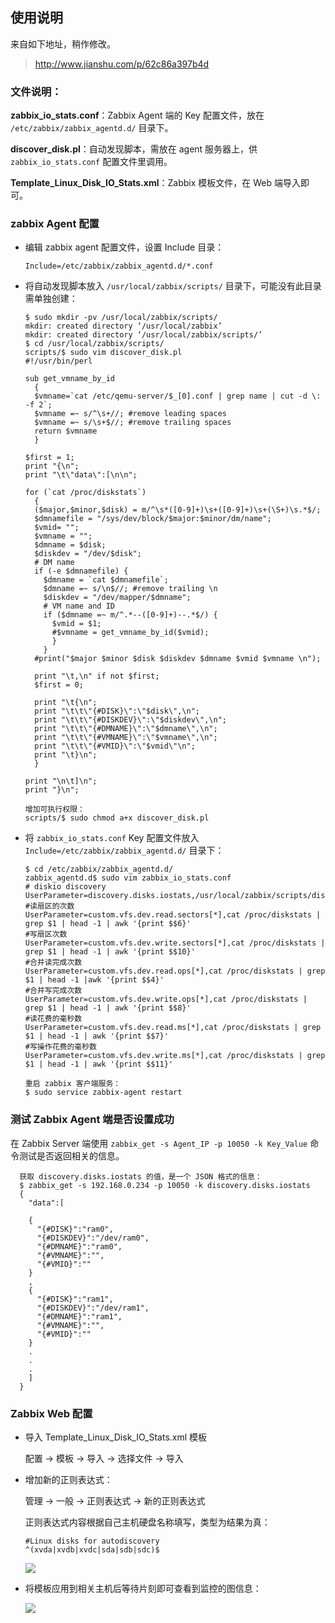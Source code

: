 ## 使用说明

来自如下地址，稍作修改。    
> http://www.jianshu.com/p/62c86a397b4d

### 文件说明：

**zabbix_io_stats.conf**：Zabbix Agent 端的 Key 配置文件，放在 `/etc/zabbix/zabbix_agentd.d/` 目录下。

**discover_disk.pl**：自动发现脚本，需放在 agent 服务器上，供 `zabbix_io_stats.conf` 配置文件里调用。 

**Template_Linux_Disk_IO_Stats.xml**：Zabbix 模板文件，在 Web 端导入即可。   

### zabbix Agent 配置

- 编辑 zabbix agent 配置文件，设置 Include 目录：
  ```
  Include=/etc/zabbix/zabbix_agentd.d/*.conf
  ```
  
- 将自动发现脚本放入 `/usr/local/zabbix/scripts/` 目录下，可能没有此目录需单独创建：

  ```
  $ sudo mkdir -pv /usr/local/zabbix/scripts/
  mkdir: created directory ‘/usr/local/zabbix’
  mkdir: created directory ‘/usr/local/zabbix/scripts/’
  $ cd /usr/local/zabbix/scripts/
  scripts/$ sudo vim discover_disk.pl
  #!/usr/bin/perl

  sub get_vmname_by_id
    {
    $vmname=`cat /etc/qemu-server/$_[0].conf | grep name | cut -d \: -f 2`;
    $vmname =~ s/^\s+//; #remove leading spaces
    $vmname =~ s/\s+$//; #remove trailing spaces
    return $vmname
    }

  $first = 1;
  print "{\n";
  print "\t\"data\":[\n\n";

  for (`cat /proc/diskstats`)
    {
    ($major,$minor,$disk) = m/^\s*([0-9]+)\s+([0-9]+)\s+(\S+)\s.*$/;
    $dmnamefile = "/sys/dev/block/$major:$minor/dm/name";
    $vmid= "";
    $vmname = "";
    $dmname = $disk;
    $diskdev = "/dev/$disk";
    # DM name
    if (-e $dmnamefile) {
      $dmname = `cat $dmnamefile`;
      $dmname =~ s/\n$//; #remove trailing \n
      $diskdev = "/dev/mapper/$dmname";
      # VM name and ID
      if ($dmname =~ m/^.*--([0-9]+)--.*$/) {
        $vmid = $1;
        #$vmname = get_vmname_by_id($vmid);
        }
      }
    #print("$major $minor $disk $diskdev $dmname $vmid $vmname \n");

    print "\t,\n" if not $first;
    $first = 0;

    print "\t{\n";
    print "\t\t\"{#DISK}\":\"$disk\",\n";
    print "\t\t\"{#DISKDEV}\":\"$diskdev\",\n";
    print "\t\t\"{#DMNAME}\":\"$dmname\",\n";
    print "\t\t\"{#VMNAME}\":\"$vmname\",\n";
    print "\t\t\"{#VMID}\":\"$vmid\"\n";
    print "\t}\n";
    }

  print "\n\t]\n";
  print "}\n";

  增加可执行权限：
  scripts/$ sudo chmod a+x discover_disk.pl
  ```
  
- 将 `zabbix_io_stats.conf` Key 配置文件放入 `Include=/etc/zabbix/zabbix_agentd.d/` 目录下：

  ```
  $ cd /etc/zabbix/zabbix_agentd.d/
  zabbix_agentd.d$ sudo vim zabbix_io_stats.conf
  # diskio discovery
  UserParameter=discovery.disks.iostats,/usr/local/zabbix/scripts/discover_disk.pl
  #读扇区的次数
  UserParameter=custom.vfs.dev.read.sectors[*],cat /proc/diskstats | grep $1 | head -1 | awk '{print $$6}'
  #写扇区次数
  UserParameter=custom.vfs.dev.write.sectors[*],cat /proc/diskstats | grep $1 | head -1 | awk '{print $$10}'
  #合并读完成次数
  UserParameter=custom.vfs.dev.read.ops[*],cat /proc/diskstats | grep $1 | head -1 |awk '{print $$4}'
  #合并写完成次数
  UserParameter=custom.vfs.dev.write.ops[*],cat /proc/diskstats | grep $1 | head -1 | awk '{print $$8}'
  #读花费的毫秒数
  UserParameter=custom.vfs.dev.read.ms[*],cat /proc/diskstats | grep $1 | head -1 | awk '{print $$7}'
  #写操作花费的毫秒数
  UserParameter=custom.vfs.dev.write.ms[*],cat /proc/diskstats | grep $1 | head -1 | awk '{print $$11}'
  
  重启 zabbix 客户端服务：
  $ sudo service zabbix-agent restart
  ```
  
### 测试 Zabbix Agent 端是否设置成功

在 Zabbix Server 端使用 `zabbix_get -s Agent_IP -p 10050 -k Key_Value` 命令测试是否返回相关的信息。

```
  获取 discovery.disks.iostats 的值，是一个 JSON 格式的信息：
  $ zabbix_get -s 192.168.0.234 -p 10050 -k discovery.disks.iostats
  {
    "data":[

    {
      "{#DISK}":"ram0",
      "{#DISKDEV}":"/dev/ram0",
      "{#DMNAME}":"ram0",
      "{#VMNAME}":"",
      "{#VMID}":""
    }
    ,
    {
      "{#DISK}":"ram1",
      "{#DISKDEV}":"/dev/ram1",
      "{#DMNAME}":"ram1",
      "{#VMNAME}":"",
      "{#VMID}":""
    }
    .
    .
    .
    ]
  }
```


### Zabbix Web 配置

- 导入 Template_Linux_Disk_IO_Stats.xml 模板
  
  配置 -> 模板 -> 导入 -> 选择文件 -> 导入

- 增加新的正则表达式：

  管理 -> 一般 -> 正则表达式 -> 新的正则表达式
  
  正则表达式内容根据自己主机硬盘名称填写，类型为结果为真：
  
  ```
  #Linux disks for autodiscovery
  ^(xvda|xvdb|xvdc|sda|sdb|sdc)$
  ```
  
  ![](http://upload-images.jianshu.io/upload_images/3246264-ed8e5f19730d6219.gif?imageMogr2/auto-orient/strip%7CimageView2/2/w/700)
  
- 将模板应用到相关主机后等待片刻即可查看到监控的图信息：

  ![](http://upload-images.jianshu.io/upload_images/3246264-0d020895560c9601.png?imageMogr2/auto-orient/strip%7CimageView2/2/w/700)



